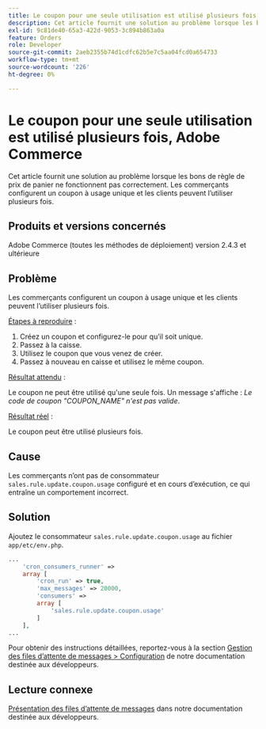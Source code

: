 ```yaml
---
title: Le coupon pour une seule utilisation est utilisé plusieurs fois, Adobe Commerce
description: Cet article fournit une solution au problème lorsque les bons de règle de prix de panier ne fonctionnent pas correctement. Les commerçants configurent un coupon à usage unique et les clients peuvent l’utiliser plusieurs fois.
exl-id: 9c81de40-65a3-422d-9053-3c894b863a0a
feature: Orders
role: Developer
source-git-commit: 2aeb2355b74d1cdfc62b5e7c5aa04fcd0a654733
workflow-type: tm+mt
source-wordcount: '226'
ht-degree: 0%

---
```


# Le coupon pour une seule utilisation est utilisé plusieurs fois, Adobe Commerce

Cet article fournit une solution au problème lorsque les bons de règle de prix de panier ne fonctionnent pas correctement. Les commerçants configurent un coupon à usage unique et les clients peuvent l’utiliser plusieurs fois.


## Produits et versions concernés

Adobe Commerce (toutes les méthodes de déploiement) version 2.4.3 et ultérieure

## Problème

Les commerçants configurent un coupon à usage unique et les clients peuvent l’utiliser plusieurs fois.

<u>Étapes à reproduire</u> :

1. Créez un coupon et configurez-le pour qu’il soit unique.
1. Passez à la caisse.
1. Utilisez le coupon que vous venez de créer.
1. Passez à nouveau en caisse et utilisez le même coupon.

<u>Résultat attendu</u> :

Le coupon ne peut être utilisé qu&#39;une seule fois. Un message s&#39;affiche : *Le code de coupon &quot;COUPON_NAME&quot; n&#39;est pas valide*.

<u>Résultat réel</u> :

Le coupon peut être utilisé plusieurs fois.


## Cause

Les commerçants n’ont pas de consommateur `sales.rule.update.coupon.usage` configuré et en cours d’exécution, ce qui entraîne un comportement incorrect.

## Solution

Ajoutez le consommateur `sales.rule.update.coupon.usage` au fichier `app/etc/env.php`.

```php
...
    'cron_consumers_runner' =>
    array [
        'cron_run' => true,
        'max_messages' => 20000,
        'consumers' =>
        array [
            'sales.rule.update.coupon.usage'
        ]
    ],
...
```

Pour obtenir des instructions détaillées, reportez-vous à la section [Gestion des files d’attente de messages > Configuration](https://experienceleague.adobe.com/fr/docs/commerce-operations/configuration-guide/message-queues/manage-message-queues#configuration) de notre documentation destinée aux développeurs.

## Lecture connexe

[Présentation des files d’attente de messages](https://experienceleague.adobe.com/fr/docs/commerce-operations/configuration-guide/message-queues/message-queue-framework) dans notre documentation destinée aux développeurs.
